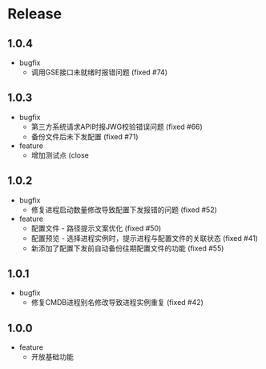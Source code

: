 # Release

## 1.0.4

- bugfix
  - 调用GSE接口未就绪时报错问题 (fixed #74)

## 1.0.3

- bugfix
  - 第三方系统请求API时报JWG校验错误问题 (fixed #66)
  - 备份文件后未下发配置 (fixed #71)
- feature
  - 增加测试点 (close

## 1.0.2

- bugfix
  - 修复进程启动数量修改导致配置下发报错的问题 (fixed #52)
- feature
  - 配置文件 - 路径提示文案优化 (fixed #50)
  - 配置预览 - 选择进程实例时，提示进程与配置文件的关联状态 (fixed #41)
  - 新添加了配置下发前自动备份往期配置文件的功能 (fixed #55)

## 1.0.1

- bugfix
  - 修复CMDB进程别名修改导致进程实例重复 (fixed #42)

## 1.0.0
- feature
    - 开放基础功能